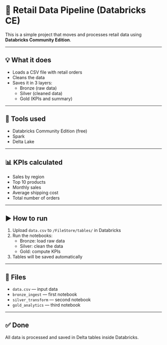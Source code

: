 # 🛒 Retail Data Pipeline (Databricks CE)

This is a simple project that moves and processes retail data using **Databricks Community Edition**.

---

## 💡 What it does

- Loads a CSV file with retail orders
- Cleans the data
- Saves it in 3 layers:
  - Bronze (raw data)
  - Silver (cleaned data)
  - Gold (KPIs and summary)

---

## 🔧 Tools used

- Databricks Community Edition (free)
- Spark
- Delta Lake

---

## 📊 KPIs calculated

- Sales by region
- Top 10 products
- Monthly sales
- Average shipping cost
- Total number of orders

---

## ▶️ How to run

1. Upload `data.csv` to `/FileStore/tables/` in Databricks
2. Run the notebooks:
   - Bronze: load raw data
   - Silver: clean the data
   - Gold: compute KPIs
3. Tables will be saved automatically

---

## 📁 Files

- `data.csv` — input data
- `bronze_ingest` — first notebook
- `silver_transform` — second notebook
- `gold_analytics` — third notebook

---

## ✅ Done

All data is processed and saved in Delta tables inside Databricks.

